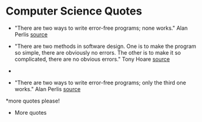 # Computer Science Quotes


* "There are two ways to write error-free programs; none works." Alan Perlis [source](https://www.brainyquote.com/quotes/alan_perlis_177353)

* "There are two methods in software design. One is to make the program so simple, there are obviously no errors. The other is to make it so complicated, there are no obvious errors." Tony Hoare [source](https://www.brainyquote.com/quotes/tony_hoare_620783)
* 
* "There are two ways to write error-free programs; only the third one works." Alan Perlis [source](https://www.brainyquote.com/quotes/alan_perlis_177353)


*more quotes please!
* More quotes




